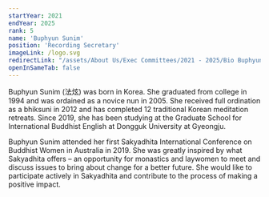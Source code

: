 ```yaml
---
startYear: 2021
endYear: 2025
rank: 5
name: 'Buphyun Sunim'
position: 'Recording Secretary'
imageLink: /logo.svg
redirectLink: "/assets/About Us/Exec Committees/2021 - 2025/Bio Buphyun Sunim.pdf"
openInSameTab: false
---
```


Buphyun Sunim (法炫) was born in Korea. She graduated from college in 1994 and was
ordained as a novice nun in 2005. She received full ordination as a bhiksuni in 2012 and has
completed 12 traditional Korean meditation retreats. Since 2019, she has been studying at the
Graduate School for International Buddhist English at Dongguk University at Gyeongju.

Buphyun Sunim attended her first Sakyadhita International Conference on Buddhist Women
in Australia in 2019. She was greatly inspired by what Sakyadhita offers – an opportunity for
monastics and laywomen to meet and discuss issues to bring about change for a better future.
She would like to participate actively in Sakyadhita and contribute to the process of making a
positive impact.

